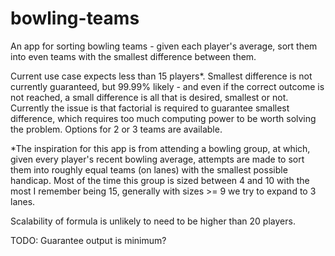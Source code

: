 # bowling-teams
An app for sorting bowling teams - given each player's average, sort them into even teams with the smallest difference between them.

Current use case expects less than 15 players*. Smallest difference is not currently guaranteed, but 99.99% likely - and even if the correct outcome is not reached, a small difference is all that is desired, smallest or not. Currently the issue is that factorial is required to guarantee smallest difference, which requires too much computing power to be worth solving the problem. Options for 2 or 3 teams are available.

*The inspiration for this app is from attending a bowling group, at which, given every player's recent bowling average, attempts are made to sort them into roughly equal teams (on lanes) with the smallest possible handicap. Most of the time this group is sized between 4 and 10 with the most I remember being 15, generally with sizes >= 9 we try to expand to 3 lanes.

Scalability of formula is unlikely to need to be higher than 20 players.

TODO: Guarantee output is minimum?